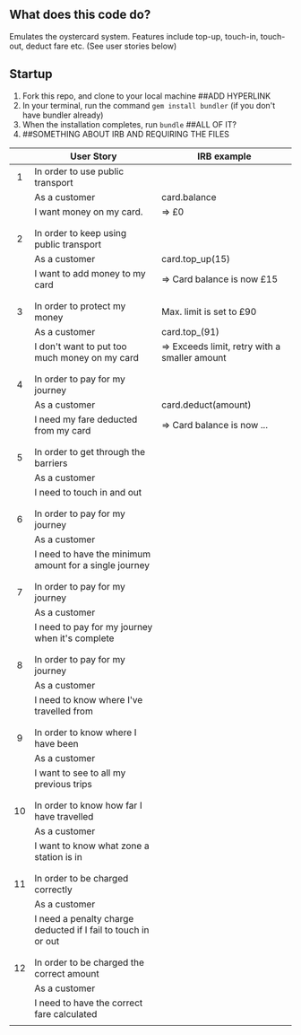 What does this code do?
-----------------------
Emulates the oystercard system. Features include top-up, touch-in, touch-out, deduct fare etc. (See user stories below)

Startup
-------
1. Fork this repo, and clone to your local machine ##ADD HYPERLINK
2. In your terminal, run the command `gem install bundler` (if you don't have bundler already)
3. When the installation completes, run `bundle` ##ALL OF IT?
4. ##SOMETHING ABOUT IRB AND REQUIRING THE FILES


|    | User Story                                                    | IRB example                                   |
|:--:|---------------------------------------------------------------|-----------------------------------------------|
|  1 | In order to use public transport                              |                                               |
|    | As a customer                                                 | card.balance                                  |
|    | I want money on my card.                                      | => £0                                         |
|    |                                                               |                                               |
|    |                                                               |                                               |
|  2 | In order to keep using public transport                       |                                               |
|    | As a customer                                                 | card.top_up(15)                               |
|    | I want to add money to my card                                | => Card balance is now £15                    |
|    |                                                               |                                               |
|    |                                                               |                                               |
|  3 | In order to protect my money                                  | Max. limit is set to £90                      |
|    | As a customer                                                 | card.top_(91)                                 |
|    | I don't want to put too much money on my card                 | => Exceeds limit, retry with a smaller amount |
|    |                                                               |                                               |
|    |                                                               |                                               |
|  4 | In order to pay for my journey                                |                                               |
|    | As a customer                                                 | card.deduct(amount)                           |
|    | I need my fare deducted from my card                          | => Card balance is now ...                    |
|    |                                                               |                                               |
|    |                                                               |                                               |
|  5 | In order to get through the barriers                          |                                               |
|    | As a customer                                                 |                                               |
|    | I need to touch in and out                                    |                                               |
|    |                                                               |                                               |
|    |                                                               |                                               |
|  6 | In order to pay for my journey                                |                                               |
|    | As a customer                                                 |                                               |
|    | I need to have the minimum amount for a single journey        |                                               |
|    |                                                               |                                               |
|    |                                                               |                                               |
|  7 | In order to pay for my journey                                |                                               |
|    | As a customer                                                 |                                               |
|    | I need to pay for my journey when it's complete               |                                               |
|    |                                                               |                                               |
|    |                                                               |                                               |
|  8 | In order to pay for my journey                                |                                               |
|    | As a customer                                                 |                                               |
|    | I need to know where I've travelled from                      |                                               |
|    |                                                               |                                               |
|    |                                                               |                                               |
|  9 | In order to know where I have been                            |                                               |
|    | As a customer                                                 |                                               |
|    | I want to see to all my previous trips                        |                                               |
|    |                                                               |                                               |
|    |                                                               |                                               |
| 10 | In order to know how far I have travelled                     |                                               |
|    | As a customer                                                 |                                               |
|    | I want to know what zone a station is in                      |                                               |
|    |                                                               |                                               |
|    |                                                               |                                               |
| 11 | In order to be charged correctly                              |                                               |
|    | As a customer                                                 |                                               |
|    | I need a penalty charge deducted if I fail to touch in or out |                                               |
|    |                                                               |                                               |
|    |                                                               |                                               |
| 12 | In order to be charged the correct amount                     |                                               |
|    | As a customer                                                 |                                               |
|    | I need to have the correct fare calculated                    |                                               |
|    |                                                               |                                               |
